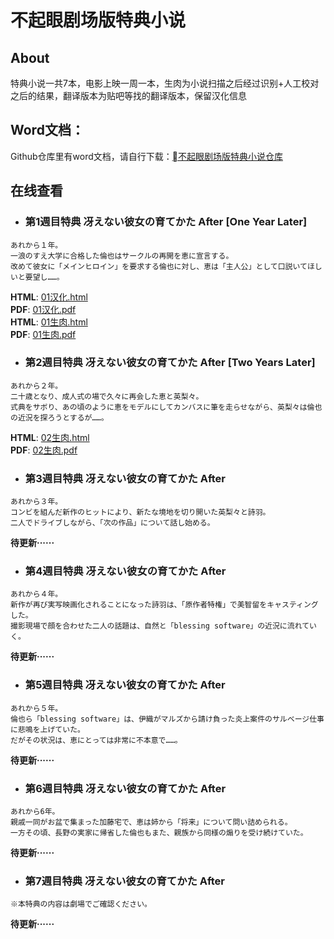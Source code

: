 # 不起眼剧场版特典小说
## About
特典小说一共7本，电影上映一周一本，生肉为小说扫描之后经过识别+人工校对之后的结果，翻译版本为贴吧等找的翻译版本，保留汉化信息
## Word文档：
Github仓库里有word文档，请自行下载：[不起眼剧场版特典小说仓库](https://github.com/savvym/saenai-movie-novelty)  
## 在线查看
+ ### 第1週目特典 冴えない彼女の育てかた After [One Year Later]  
```
あれから１年。
一浪のすえ大学に合格した倫也はサークルの再開を恵に宣言する。
改めて彼女に「メインヒロイン」を要求する倫也に対し、恵は「主人公」として口説いてほしいと要望し……。  
```
**HTML**: [01汉化.html](https://zhanghd.tech/saenai-movie-novelty/One-Year-Later/[CN]01.html)  
**PDF**: [01汉化.pdf](https://zhanghd.tech/saenai-movie-novelty/One-Year-Later/[CN]01.pdf)  
**HTML**: [01生肉.html](https://zhanghd.tech/saenai-movie-novelty/One-Year-Later/01.html)  
**PDF**: [01生肉.pdf](https://zhanghd.tech/saenai-movie-novelty/One-Year-Later/01.pdf)  
+ ### 第2週目特典 冴えない彼女の育てかた After [Two Years Later]  
```
あれから２年。
二十歳となり、成人式の場で久々に再会した恵と英梨々。
式典をサボり、あの頃のように恵をモデルにしてカンバスに筆を走らせながら、英梨々は倫也の近況を探ろうとするが……。  
```  
**HTML**: [02生肉.html](https://zhanghd.tech/saenai-movie-novelty/Two-Years-Later/02.html)  
**PDF**: [02生肉.pdf](https://zhanghd.tech/saenai-movie-novelty/Two-Years-Later/02.pdf)   
+ ### 第3週目特典 冴えない彼女の育てかた After 
```
あれから３年。
コンビを組んだ新作のヒットにより、新たな境地を切り開いた英梨々と詩羽。
二人でドライブしながら、「次の作品」について話し始める。  
```  
**待更新······**  
+ ### 第4週目特典 冴えない彼女の育てかた After 
```
あれから４年。
新作が再び実写映画化されることになった詩羽は、「原作者特権」で美智留をキャスティングした。
撮影現場で顔を合わせた二人の話題は、自然と「blessing software」の近況に流れていく。  
```  
**待更新······**  
+ ### 第5週目特典 冴えない彼女の育てかた After 
```
あれから５年。
倫也ら「blessing software」は、伊織がマルズから請け負った炎上案件のサルベージ仕事に悲鳴を上げていた。
だがその状況は、恵にとっては非常に不本意で……。  
```  
**待更新······**  
+ ### 第6週目特典 冴えない彼女の育てかた After 
```
あれから6年。
親戚一同がお盆で集まった加藤宅で、恵は姉から「将来」について問い詰められる。
一方その頃、長野の実家に帰省した倫也もまた、親族から同様の煽りを受け続けていた。  
```  
**待更新······**  
+ ### 第7週目特典 冴えない彼女の育てかた After 
```
※本特典の内容は劇場でご確認ください。  
```  
**待更新······**  
